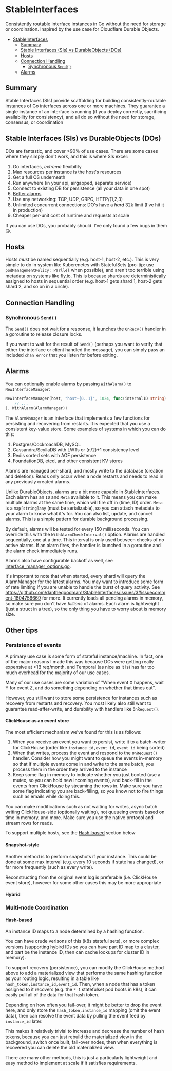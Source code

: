 # StableInterfaces

Consistently routable interface instances in Go without the need for storage or coordination. Inspired by the use case for Cloudflare Durable Objects.

<!-- TOC -->
* [StableInterfaces](#stableinterfaces)
  * [Summary](#summary)
  * [Stable Interfaces (SIs) vs DurableObjects (DOs)](#stable-interfaces-sis-vs-durableobjects-dos)
  * [Hosts](#hosts)
  * [Connection Handling](#connection-handling)
    * [Synchronous `Send()`](#synchronous-send)
  * [Alarms](#alarms)
<!-- TOC -->

## Summary

Stable Interfaces (SIs) provide scaffolding for building consistently-routable instances of Go interfaces across one or more machines. They guarantee a single instance of an interface is running (if you deploy correctly, sacrificing availability for consistency), and all do so without the need for storage, consensus, or coordination

## Stable Interfaces (SIs) vs DurableObjects (DOs)

DOs are fantastic, and cover >90% of use cases. There are some cases where they simply don't work, and this is where SIs excel:

1. Go interfaces, _extreme_ flexibility
2. Max resources per instance is the host's resources
3. Get a full OS underneath
4. Run anywhere (in your api, airgapped, separate service)
5. Connect to existing DB for persistence (all your data in one spot)
6. [Better alarms](#alarms)
7. Use any networking: TCP, UDP, GRPC, HTTP/(1,2,3)
8. Unlimited concurrent connections: DO's have a _hard_ 32k limit (I've hit it in production)
9. Cheaper per-unit cost of runtime and requests at scale

If you can use DOs, you probably should. I've only found a few bugs in them 🙃.

## Hosts

Hosts _must_ be named sequentially (e.g. host-1, host-2, etc.). This is very simple to do in system like Kuberenetes with StatefulSets (pro-tip: use `podManagementPolicy: Parllel` when possible), and aren't too terrible using metadata on systems like fly.io. This is because shards are deterministically assigned to hosts in sequential order (e.g. host-1 gets shard 1, host-2 gets shard 2, and so on in a circle).

## Connection Handling

### Synchronous `Send()`

The `Send()` does not wait for a response, it launches the `OnRecv()` handler in a goroutine to release closure locks.

If you want to wait for the result of `Send()` (perhaps you want to verify that either the interface or client handled the message), you can simply pass an included `chan error` that you listen for before exiting.

## Alarms

You can optionally enable alarms by passing `WithAlarm()` to `NewInterfaceManager`:

```go
NewInterfaceManager(host, "host-{0..1}", 1024, func(internalID string) StableInterface {
    // ...
}, WithAlarm(AlarmManager))
```

The `AlarmManager` is an interface that implements a few functions for persisting and recovering from restarts. It is expected that you use a consistent key-value store. Some examples of systems in which you can do this:

1. Postgres/CockroachDB, MySQL
2. Cassandra/ScyllaDB with LWTs or (n/2)+1 consistency level
3. Redis sorted sets with AOF persistence
4. FoundationDB, etcd, and other consistent KV stores

Alarms are managed per-shard, and mostly write to the database (creation and deletion). Reads only occur when a node restarts and needs to read in any previously created alarms.

Unlike DurableObjects, alarms are a bit more capable in StableInterfaces. Each alarm has an `ID` and `Meta` available to it. This means you can make multiple alarms at the same time, which will fire off in (time, ID) order. `Meta` is a `map[string]any` (must be serializable), so you can attach metadata to your alarm to know what it's for. You can also list, update, and cancel alarms. This is a simple pattern for durable background processing.

By default, alarms will be tested for every 150 milliseconds. You can override this with the `WithAlarmCheckInterval()` option. Alarms are handled sequentially, one at a time. This interval is only used between checks of no active alarms. If an alarm fires, the handler is launched in a goroutine and the alarm check immediately runs.

Alarms also have configurable backoff as well, see [interface_manager_options.go](interface_manager_options.go).


It's important to note that when started, every shard will query the AlarmManager for the latest alarms. You may want to introduce some form of rate limiting if you are unable to handle the burst of query activity. See https://github.com/danthegoodman1/StableInterfaces/issues/3#issuecomment-1804756669 for more. It currently loads all pending alarms in memory, so make sure you don't have _billions_ of alarms. Each alarm is lightweight (just a struct in a tree), so the only thing you have to worry about is memory size.

## Other tips

### Persistence of events

A primary use case is some form of stateful instance/machine. In fact, one of the major reasons I made this was because DOs were getting really expensive at >1B req/month, and Temporal (as nice as it is) has far too much overhead for the majority of our use cases.

Many of our use cases are some variation of "When event X happens, wait Y for event Z, and do something depending on whether that times out".

However, you still want to store some persistence for instances such as recovery from restarts and recovery. You most likely also still want to guarantee read-after-write, and durability with handlers like `OnRequest()`.

#### ClickHouse as an event store

The most efficient mechanism we've found for this is as follows:

1. When you receive an event you want to persist, write it to a batch-writer for ClickHouse (order like `instance_id,event_id`, `event_id` being sorted)
2. When that writes, process the event and respond to the `OnRequest()` handler. Consider how you might want to queue the events in-memory so that if multiple events come in and write to the same batch, you process them in the order they arrived to the instance
3. Keep some flag in memory to indicate whether you just booted (use a mutex, so you can hold new incoming events), and back-fill in the events from ClickHouse by streaming the rows in. Make sure you have some flag indicating you are back-filling, so you know not to fire things such as emails while doing this.

You can make modifications such as not waiting for writes, async batch writing ClickHouse-side (optionally waiting), not queueing events based on time in memory, and more. Make sure you use the native protocol and stream rows for reads.

To support multiple hosts, see the [Hash-based](#hash-based) section below

#### Snapshot-style

Another method is to perform snapshots if your instance. This could be done at some max interval (e.g. every 10 seconds if state has changed), or far more frequently (such as every write).

Reconstructing from the original event log is preferable (i.e. ClickHouse event store), however for some other cases this may be more appropriate

#### Hybrid

### Multi-node Coordination

#### Hash-based

An instance ID maps to a node determined by a hashing function.

You can have crude verisons of this (k8s stateful sets), or more complex versions (supporting hybird IDs so you can have part ID map to a cluster, and part be the instance ID, then can cache lookups for cluster ID in memory).

To support recovery (persistence), you can modify the ClickHouse method above to add a materialized view that performs the same hashing function as your routing logic, resulting in a table like `hash_token,instance_id,event_id`. Then, when a node that has a token assigned to it recovers (e.g. the `*-1` statefulset pod boots in k8s), it can easily pull all of the data for that hash token.

Depending on how often you fail-over, it might be better to drop the event here, and only store the `hash_token,instance_id` mapping (omit the event data), then can resolve the event data by pulling the event feed by `instance_id` later.

This makes it relatively trivial to increase and decrease the number of hash tokens, because you can just rebuild the materialized view in the background, switch once built, fail-over nodes, then when everything is recovered you can delete the old materialized view.

There are many other methods, this is just a particularly lightweight and easy method to implement at scale if it satisfies requirements.
